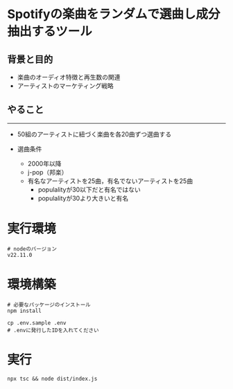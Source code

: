 # Spotifyの楽曲をランダムで選曲し成分抽出するツール
## 背景と目的
* 楽曲のオーディオ特徴と再生数の関連
* アーティストのマーケティング戦略

## やること
---- 
* 50組のアーティストに紐づく楽曲を各20曲ずつ選曲する

* 選曲条件
  * 2000年以降
  * j-pop（邦楽）
  * 有名なアーティストを25曲，有名でないアーティストを25曲
    * populalityが30以下だと有名ではない
    * populalityが30より大きいと有名


# 実行環境
```shell
# nodeのバージョン
v22.11.0
```

# 環境構築
```shell
# 必要なパッケージのインストール
npm install
```
```shell
cp .env.sample .env
# .envに発行したIDを入れてください
```


# 実行
```shell
npx tsc && node dist/index.js
```

